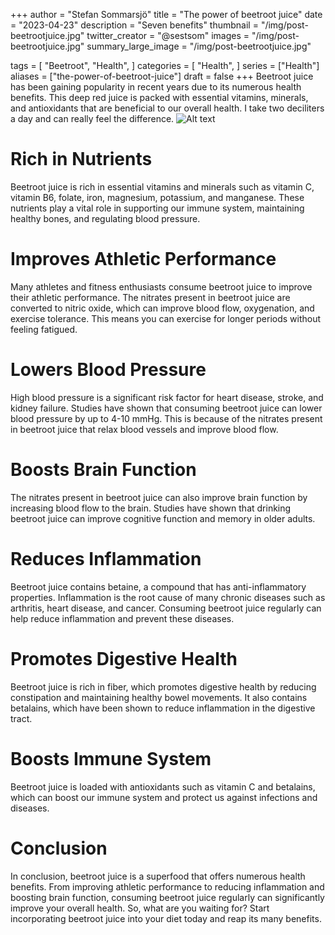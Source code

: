 +++
author = "Stefan Sommarsjö"
title = "The power of beetroot juice"
date = "2023-04-23"
description = "Seven benefits"
thumbnail = "/img/post-beetrootjuice.jpg"
twitter_creator = "@sestsom"
images = "/img/post-beetrootjuice.jpg"
summary_large_image = "/img/post-beetrootjuice.jpg"

tags = [
    "Beetroot",
	"Health",
]
categories = [
    "Health",
]
series = ["Health"]
aliases = ["the-power-of-beetroot-juice"]
draft = false
+++
Beetroot juice has been gaining popularity in recent years due to its numerous health benefits. 
This deep red juice is packed with essential vitamins, minerals, and antioxidants that are beneficial 
to our overall health. I take two deciliters a day and can really feel the difference. 
![Alt text](/img/post-beetrootjuice.jpg "Beetroot juice")
<!--more-->

# Rich in Nutrients
Beetroot juice is rich in essential vitamins and minerals such as vitamin C, vitamin B6, folate, iron, 
magnesium, potassium, and manganese. These nutrients play a vital role in supporting our immune system, 
maintaining healthy bones, and regulating blood pressure.

# Improves Athletic Performance
Many athletes and fitness enthusiasts consume beetroot juice to improve their athletic performance. The 
nitrates present in beetroot juice are converted to nitric oxide, which can improve blood flow, oxygenation, 
and exercise tolerance. This means you can exercise for longer periods without feeling fatigued.

# Lowers Blood Pressure
High blood pressure is a significant risk factor for heart disease, stroke, and kidney failure. Studies have 
shown that consuming beetroot juice can lower blood pressure by up to 4-10 mmHg. This is because of the nitrates 
present in beetroot juice that relax blood vessels and improve blood flow.

# Boosts Brain Function
The nitrates present in beetroot juice can also improve brain function by increasing blood flow to the brain. 
Studies have shown that drinking beetroot juice can improve cognitive function and memory in older adults.

# Reduces Inflammation
Beetroot juice contains betaine, a compound that has anti-inflammatory properties. Inflammation is the root cause 
of many chronic diseases such as arthritis, heart disease, and cancer. Consuming beetroot juice regularly can help 
reduce inflammation and prevent these diseases.

# Promotes Digestive Health
Beetroot juice is rich in fiber, which promotes digestive health by reducing constipation and maintaining healthy 
bowel movements. It also contains betalains, which have been shown to reduce inflammation in the digestive tract.

# Boosts Immune System
Beetroot juice is loaded with antioxidants such as vitamin C and betalains, which can boost our immune system and 
protect us against infections and diseases.

# Conclusion
In conclusion, beetroot juice is a superfood that offers numerous health benefits. From improving athletic performance 
to reducing inflammation and boosting brain function, consuming beetroot juice regularly can significantly improve your 
overall health. So, what are you waiting for? Start incorporating beetroot juice into your diet today and reap its many 
benefits.
